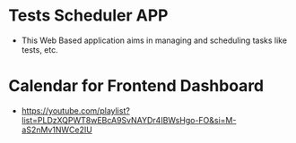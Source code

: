 # Tests Scheduler APP

- This Web Based application aims in managing and scheduling tasks like tests, etc.



# Calendar for Frontend Dashboard

- https://youtube.com/playlist?list=PLDzXQPWT8wEBcA9SvNAYDr4IBWsHgo-FO&si=M-aS2nMv1NWCe2IU